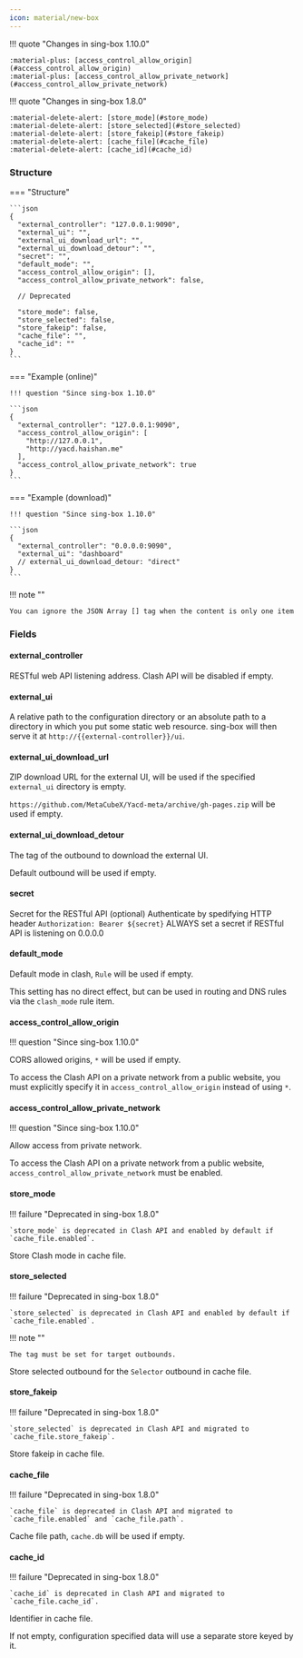 ```yaml
---
icon: material/new-box
---
```


!!! quote "Changes in sing-box 1.10.0"

    :material-plus: [access_control_allow_origin](#access_control_allow_origin)  
    :material-plus: [access_control_allow_private_network](#access_control_allow_private_network)

!!! quote "Changes in sing-box 1.8.0"

    :material-delete-alert: [store_mode](#store_mode)  
    :material-delete-alert: [store_selected](#store_selected)  
    :material-delete-alert: [store_fakeip](#store_fakeip)  
    :material-delete-alert: [cache_file](#cache_file)  
    :material-delete-alert: [cache_id](#cache_id)

### Structure

=== "Structure"

    ```json
    {
      "external_controller": "127.0.0.1:9090",
      "external_ui": "",
      "external_ui_download_url": "",
      "external_ui_download_detour": "",
      "secret": "",
      "default_mode": "",
      "access_control_allow_origin": [],
      "access_control_allow_private_network": false,
      
      // Deprecated
      
      "store_mode": false,
      "store_selected": false,
      "store_fakeip": false,
      "cache_file": "",
      "cache_id": ""
    }
    ```

=== "Example (online)"

    !!! question "Since sing-box 1.10.0"

    ```json
    {
      "external_controller": "127.0.0.1:9090",
      "access_control_allow_origin": [
        "http://127.0.0.1",
        "http://yacd.haishan.me"
      ],
      "access_control_allow_private_network": true
    }
    ```

=== "Example (download)"

    !!! question "Since sing-box 1.10.0"

    ```json
    {
      "external_controller": "0.0.0.0:9090",
      "external_ui": "dashboard"
      // external_ui_download_detour: "direct"
    }
    ```

!!! note ""

    You can ignore the JSON Array [] tag when the content is only one item

### Fields

#### external_controller

RESTful web API listening address. Clash API will be disabled if empty.

#### external_ui

A relative path to the configuration directory or an absolute path to a
directory in which you put some static web resource. sing-box will then
serve it at `http://{{external-controller}}/ui`.

#### external_ui_download_url

ZIP download URL for the external UI, will be used if the specified `external_ui` directory is empty.

`https://github.com/MetaCubeX/Yacd-meta/archive/gh-pages.zip` will be used if empty.

#### external_ui_download_detour

The tag of the outbound to download the external UI.

Default outbound will be used if empty.

#### secret

Secret for the RESTful API (optional)
Authenticate by spedifying HTTP header `Authorization: Bearer ${secret}`
ALWAYS set a secret if RESTful API is listening on 0.0.0.0

#### default_mode

Default mode in clash, `Rule` will be used if empty.

This setting has no direct effect, but can be used in routing and DNS rules via the `clash_mode` rule item.

#### access_control_allow_origin

!!! question "Since sing-box 1.10.0"

CORS allowed origins, `*` will be used if empty.

To access the Clash API on a private network from a public website, you must explicitly specify it in `access_control_allow_origin` instead of using `*`.

#### access_control_allow_private_network

!!! question "Since sing-box 1.10.0"

Allow access from private network.

To access the Clash API on a private network from a public website, `access_control_allow_private_network` must be enabled.

#### store_mode

!!! failure "Deprecated in sing-box 1.8.0"

    `store_mode` is deprecated in Clash API and enabled by default if `cache_file.enabled`.

Store Clash mode in cache file.

#### store_selected

!!! failure "Deprecated in sing-box 1.8.0"

    `store_selected` is deprecated in Clash API and enabled by default if `cache_file.enabled`.

!!! note ""

    The tag must be set for target outbounds.

Store selected outbound for the `Selector` outbound in cache file.

#### store_fakeip

!!! failure "Deprecated in sing-box 1.8.0"

    `store_selected` is deprecated in Clash API and migrated to `cache_file.store_fakeip`.

Store fakeip in cache file.

#### cache_file

!!! failure "Deprecated in sing-box 1.8.0"

    `cache_file` is deprecated in Clash API and migrated to `cache_file.enabled` and `cache_file.path`.

Cache file path, `cache.db` will be used if empty.

#### cache_id

!!! failure "Deprecated in sing-box 1.8.0"

    `cache_id` is deprecated in Clash API and migrated to `cache_file.cache_id`.

Identifier in cache file.

If not empty, configuration specified data will use a separate store keyed by it.
